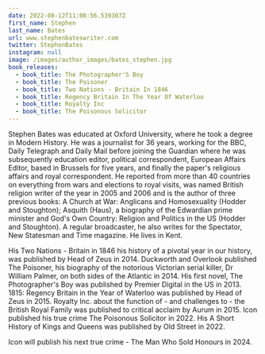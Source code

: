 ```yaml
---
date: 2022-08-12T11:08:56.539307Z
first_name: Stephen
last_name: Bates
url: www.stephenbateswriter.com
twitter: StephenBates
instagram: null
image: /images/author_images/bates_stephen.jpg
book_releases:
  - book_title: The Photographer'S Boy
  - book_title: The Poisoner
  - book_title: Two Nations - Britain In 1846
  - book_title: Regency Britain In The Year Of Waterloo
  - book_title: Royalty Inc
  - book_title: The Poisonous Solicitor
---
```

Stephen Bates was educated at Oxford University, where he took a degree in Modern History. He was a journalist for 36 years, working for the BBC, Daily Telegraph and Daily Mail before joining the Guardian where he was subsequently education editor, political correspondent, European Affairs Editor, based in Brussels for five years, and finally the paper's religious affairs and royal correspondent. He reported from more than 40 countries on everything from wars and elections to royal visits, was named British religion writer of the year in 2005 and 2006 and is the author of three previous books: A Church at War: Anglicans and Homosexuality (Hodder and Stoughton); Asquith (Haus), a biography of the Edwardian prime minister and God's Own Country: Religion and Politics in the US (Hodder and Stoughton). A regular broadcaster, he also writes for the Spectator, New Statesman and Time magazine. He lives in Kent.



His Two Nations - Britain in 1846 his history of a pivotal year in our history, was published by Head of Zeus in 2014. Duckworth and Overlook published The Poisoner, his biography of the notorious Victorian serial killer, Dr William Palmer, on both sides of the Atlantic in 2014. His first novel, The Photographer's Boy was published by Premier Digital in the US in 2013. 1815: Regency Britain in the Year of Waterloo was published by Head of Zeus in 2015. Royalty Inc. about the function of - and challenges to - the British Royal Family was published to critical acclaim by Aurum in 2015. Icon published his true crime The Poisonous Solicitor in 2022. His A Short History of Kings and Queens was published by Old Street in 2022.

Icon will publish his next true crime - The Man Who Sold Honours in 2024.
